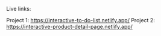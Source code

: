 Live links:

Project 1: https://interactive-to-do-list.netlify.app/
Project 2: https://interactive-product-detail-page.netlify.app/
